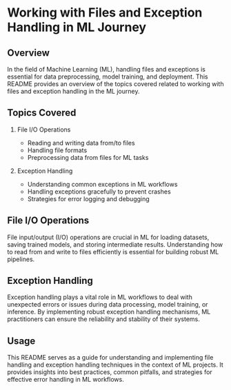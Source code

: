 # Working with Files and Exception Handling in ML Journey

## Overview

In the field of Machine Learning (ML), handling files and exceptions is essential for data preprocessing, model training, and deployment. This README provides an overview of the topics covered related to working with files and exception handling in the ML journey.

## Topics Covered

1. File I/O Operations
   - Reading and writing data from/to files
   - Handling file formats
   - Preprocessing data from files for ML tasks

2. Exception Handling
   - Understanding common exceptions in ML workflows
   - Handling exceptions gracefully to prevent crashes
   - Strategies for error logging and debugging

## File I/O Operations

File input/output (I/O) operations are crucial in ML for loading datasets, saving trained models, and storing intermediate results. Understanding how to read from and write to files efficiently is essential for building robust ML pipelines.

## Exception Handling

Exception handling plays a vital role in ML workflows to deal with unexpected errors or issues during data processing, model training, or inference. By implementing robust exception handling mechanisms, ML practitioners can ensure the reliability and stability of their systems.

## Usage

This README serves as a guide for understanding and implementing file handling and exception handling techniques in the context of ML projects. It provides insights into best practices, common pitfalls, and strategies for effective error handling in ML workflows.


